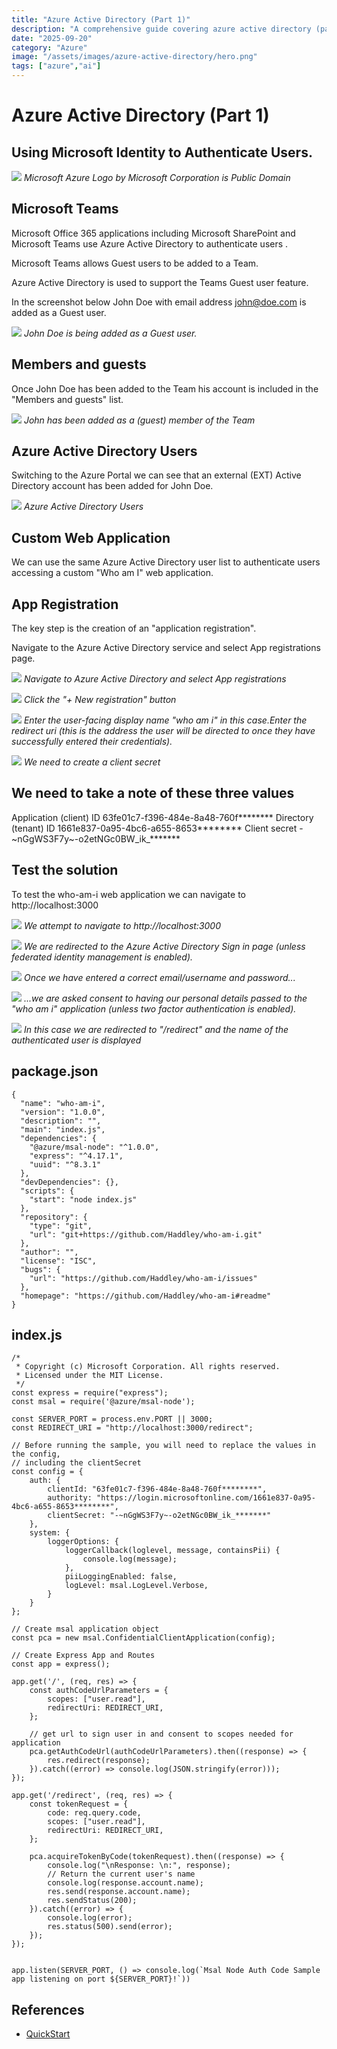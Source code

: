 ```yaml
---
title: "Azure Active Directory (Part 1)"
description: "A comprehensive guide covering azure active directory (part 1)"
date: "2025-09-20"
category: "Azure"
image: "/assets/images/azure-active-directory/hero.png"
tags: ["azure","ai"]
---
```


# Azure Active Directory (Part 1)

## Using Microsoft Identity to Authenticate Users.

![](/assets/images/azure-active-directory/microsoft-azure-logo.svg)
*Microsoft Azure Logo by Microsoft Corporation is Public Domain*


## Microsoft Teams

Microsoft Office 365 applications including Microsoft SharePoint and Microsoft Teams use Azure Active Directory to authenticate users .

Microsoft Teams allows Guest users to be added to a Team. 

Azure Active Directory is used to support the Teams Guest user feature.

In the screenshot below John Doe with email address john@doe.com is added as a Guest user.

![](/assets/images/azure-active-directory/screen-shot-2021-03-31-at-6.50.37-pm-1314x906.png)
*John Doe is being added as a Guest user.*


## Members and guests

Once John Doe has been added to the Team his account is included in the "Members and guests" list.

![](/assets/images/azure-active-directory/screen-shot-2021-03-31-at-6.55.56-pm-1836x833.png)
*John has been added as a (guest) member of the Team*


## Azure Active Directory Users

Switching to the Azure Portal we can see that an external (EXT) Active Directory account has been added for John Doe.

![](/assets/images/azure-active-directory/screen-shot-2021-03-31-at-7.00.35-pm-1660x932.png)
*Azure Active Directory Users*


## Custom Web Application

We can use the same Azure Active Directory user list to authenticate users accessing a custom "Who am I" web application.


## App Registration

The key step is the creation of an "application registration". 

Navigate to the Azure Active Directory service and select App registrations page.

![](/assets/images/azure-active-directory/screen-shot-2021-03-31-at-7.28.36-pm-1836x1175.png)
*Navigate to Azure Active Directory and select App registrations*

![](/assets/images/azure-active-directory/screen-shot-2021-03-31-at-7.31.12-pm-456x178.png)
*Click the "+ New registration" button*

![](/assets/images/azure-active-directory/screen-shot-2021-03-31-at-9.20.55-pm-1730x1470.png)
*Enter the user-facing display name "who am i" in this case.Enter the redirect uri (this is the address the user will be directed to once they have successfully entered their credentials).*

![](/assets/images/azure-active-directory/screen-shot-2021-03-31-at-9.25.13-pm-1692x818.png)
*We need to create a client secret*


## We need to take a note of these three values

Application (client) ID 63fe01c7-f396-484e-8a48-760f********
Directory (tenant) ID 1661e837-0a95-4bc6-a655-8653********
Client secret -~nGgWS3F7y~-o2etNGc0BW_ik_*******


## Test the solution

To test the who-am-i web application we can navigate to http://localhost:3000

![](/assets/images/azure-active-directory/screen-shot-2021-03-31-at-9.30.32-pm-1050x226.png)
*We attempt to navigate to http://localhost:3000*

![](/assets/images/azure-active-directory/screen-shot-2021-03-31-at-9.30.53-pm-1836x977.png)
*We are redirected to the Azure Active Directory Sign in page (unless federated identity management is enabled).*

![](/assets/images/azure-active-directory/screen-shot-2021-03-31-at-9.31.03-pm-1836x982.png)
*Once we have entered a correct email/username and password...*

![](/assets/images/azure-active-directory/screen-shot-2021-03-31-at-9.31.24-pm-1836x983.png)
*...we are asked consent to having our personal details passed to the "who am i" application (unless two factor authentication is enabled).*

![](/assets/images/azure-active-directory/screen-shot-2021-03-31-at-9.31.40-pm-1836x977.png)
*In this case we are redirected to "/redirect" and the name of the authenticated user is displayed*


## package.json

```text
{
  "name": "who-am-i",
  "version": "1.0.0",
  "description": "",
  "main": "index.js",
  "dependencies": {
    "@azure/msal-node": "^1.0.0",
    "express": "^4.17.1",
    "uuid": "^8.3.1"
  },
  "devDependencies": {},
  "scripts": {
    "start": "node index.js"
  },
  "repository": {
    "type": "git",
    "url": "git+https://github.com/Haddley/who-am-i.git"
  },
  "author": "",
  "license": "ISC",
  "bugs": {
    "url": "https://github.com/Haddley/who-am-i/issues"
  },
  "homepage": "https://github.com/Haddley/who-am-i#readme"
}
```

## index.js

```text
/*
 * Copyright (c) Microsoft Corporation. All rights reserved.
 * Licensed under the MIT License.
 */
const express = require("express");
const msal = require('@azure/msal-node');

const SERVER_PORT = process.env.PORT || 3000;
const REDIRECT_URI = "http://localhost:3000/redirect";

// Before running the sample, you will need to replace the values in the config, 
// including the clientSecret
const config = {
    auth: {
        clientId: "63fe01c7-f396-484e-8a48-760f********",
        authority: "https://login.microsoftonline.com/1661e837-0a95-4bc6-a655-8653********",
        clientSecret: "-~nGgWS3F7y~-o2etNGc0BW_ik_*******"
    },
    system: {
        loggerOptions: {
            loggerCallback(loglevel, message, containsPii) {
                console.log(message);
            },
            piiLoggingEnabled: false,
            logLevel: msal.LogLevel.Verbose,
        }
    }
};

// Create msal application object
const pca = new msal.ConfidentialClientApplication(config);

// Create Express App and Routes
const app = express();

app.get('/', (req, res) => {
    const authCodeUrlParameters = {
        scopes: ["user.read"],
        redirectUri: REDIRECT_URI,
    };

    // get url to sign user in and consent to scopes needed for application
    pca.getAuthCodeUrl(authCodeUrlParameters).then((response) => {
        res.redirect(response);
    }).catch((error) => console.log(JSON.stringify(error)));
});

app.get('/redirect', (req, res) => {
    const tokenRequest = {
        code: req.query.code,
        scopes: ["user.read"],
        redirectUri: REDIRECT_URI,
    };

    pca.acquireTokenByCode(tokenRequest).then((response) => {
        console.log("\nResponse: \n:", response);
        // Return the current user's name
        console.log(response.account.name);
        res.send(response.account.name);
        res.sendStatus(200);
    }).catch((error) => {
        console.log(error);
        res.status(500).send(error);
    });
});


app.listen(SERVER_PORT, () => console.log(`Msal Node Auth Code Sample app listening on port ${SERVER_PORT}!`))
```
## References

- [QuickStart](https://docs.microsoft.com/en-us/azure/active-directory/develop/quickstart-v2-nodejs-webapp-msal)

